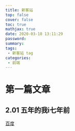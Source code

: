 ```yaml
---
title: 新客站
top: false
cover: false
toc: true
mathjax: true
date: 2020-03-18 13:11:29
password:
summary:
tags:  
 - 新客站 tag
categories:
 - 前端
---
```



# 第一篇文章
##  2.01  五年的我i七年前
<a href='wwww.baidu.com'>百度</a>
